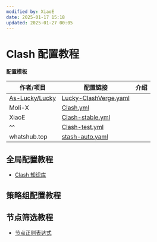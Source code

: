 ```yaml
---
modified by: XiaoE
date: 2025-01-17 15:18
updated: 2025-01-27 00:05
---
```

# Clash 配置教程

**配置模板**

| 作者/项目                                               | 配置链接                                                                                                                   | 介绍  |
| --------------------------------------------------- | ---------------------------------------------------------------------------------------------------------------------- | --- |
| [As-Lucky/Lucky](https://github.com/As-Lucky/Lucky) | [Lucky-ClashVerge.yaml](https://raw.githubusercontent.com/As-Lucky/Lucky/refs/heads/main/Lucky-ClashVerge.yaml)        |     |
| Moli-X                                              | [Clash.yml](https://raw.githubusercontent.com/Moli-X/Resources/main/Clash/Clash.yml)                                   |     |
| XiaoE                                               | [Clash-stable.yml](https://raw.githubusercontent.com/LaolunsiG/PCR/refs/heads/main/Config_File/Clash/Clash-stable.yml) |     |
| ^^                                                  | [Clash-test.yml](https://raw.githubusercontent.com/LaolunsiG/PCR/refs/heads/main/Config_File/Clash/Clash-test.yml)     |     |
| whatshub.top                                        | [stash-auto.yaml](https://whatshub.top/config/stash-auto.yaml)                                                         |     |

## 全局配置教程
- [Clash 知识库](https://clash.wiki/)

## 策略组配置教程

## 节点筛选教程
- [节点正则表达式](https://github.com/LaolunsiG/PCR/blob/main/Agency_Wiki/%E8%8A%82%E7%82%B9%E7%9A%84%E6%AD%A3%E5%88%99%E8%A1%A8%E8%BE%BE%E5%BC%8F.md)
